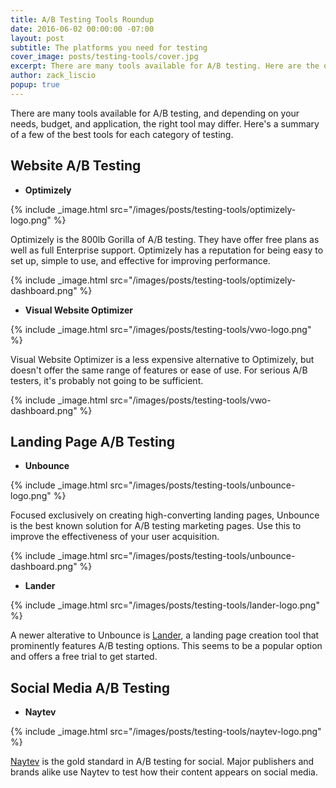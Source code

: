 ```yaml
---
title: A/B Testing Tools Roundup
date: 2016-06-02 00:00:00 -07:00
layout: post
subtitle: The platforms you need for testing
cover_image: posts/testing-tools/cover.jpg
excerpt: There are many tools available for A/B testing. Here are the ones you need.
author: zack_liscio
popup: true
---
```


There are many tools available for A/B testing, and depending on your needs, budget, and application, the right tool may differ. Here's a summary of a few of the best tools for each category of testing.

## Website A/B Testing

* **Optimizely**

{% include _image.html src="/images/posts/testing-tools/optimizely-logo.png" %}

Optimizely is the 800lb Gorilla of A/B testing. They have offer free plans as well as full Enterprise support. Optimizely has a reputation for being easy to set up, simple to use, and effective for improving performance.

{% include _image.html src="/images/posts/testing-tools/optimizely-dashboard.png" %}

* **Visual Website Optimizer**

{% include _image.html src="/images/posts/testing-tools/vwo-logo.png" %}

Visual Website Optimizer is a less expensive alternative to Optimizely, but doesn't offer the same range of features or ease of use. For serious A/B testers, it's probably not going to be sufficient.

{% include _image.html src="/images/posts/testing-tools/vwo-dashboard.png" %}

## Landing Page A/B Testing

* **Unbounce**

{% include _image.html src="/images/posts/testing-tools/unbounce-logo.png" %}

Focused exclusively on creating high-converting landing pages, Unbounce is the best known solution for A/B testing marketing pages. Use this to improve the effectiveness of your user acquisition.

{% include _image.html src="/images/posts/testing-tools/unbounce-dashboard.png" %}

* **Lander**

{% include _image.html src="/images/posts/testing-tools/lander-logo.png" %}

A newer alterative to Unbounce is [Lander](http://www.landerapp.com), a landing page creation tool that prominently features A/B testing options. This seems to be a popular option and offers a free trial to get started.

## Social Media A/B Testing

* **Naytev**

{% include _image.html src="/images/posts/testing-tools/naytev-logo.png" %}

[Naytev](https://www.naytev.com) is the gold standard in A/B testing for social. Major publishers and brands alike use Naytev to test how their content appears on social media.